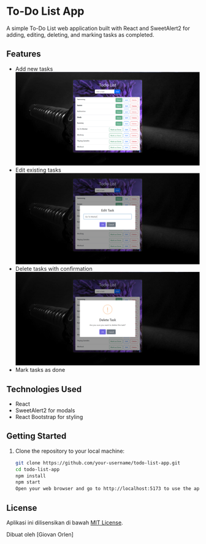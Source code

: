 # To-Do List App

A simple To-Do List web application built with React and SweetAlert2 for adding, editing, deleting, and marking tasks as completed.

## Features

- Add new tasks
![Tampilan Aplikasi](./src/assets/Screenshot(1).png)
- Edit existing tasks
![Tampilan Aplikasi](./src/assets/Screenshot(2).png)
- Delete tasks with confirmation
![Tampilan Aplikasi](./src/assets/Screenshot(3).png)
- Mark tasks as done

## Technologies Used

- React
- SweetAlert2 for modals
- React Bootstrap for styling

## Getting Started

1. Clone the repository to your local machine:

   ```bash
   git clone https://github.com/your-username/todo-list-app.git
   cd todo-list-app
   npm install
   npm start
   Open your web browser and go to http://localhost:5173 to use the application.

## License
Aplikasi ini dilisensikan di bawah [MIT License](LICENSE).

Dibuat oleh [Giovan Orlen]

   



